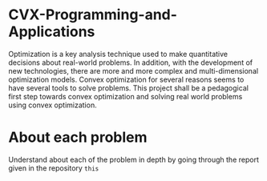 # CVX-Programming-and-Applications
Optimization is a key analysis technique used to make quantitative decisions about real-world problems. In addition, with the development of new technologies, there are more and more complex and multi-dimensional optimization models. Convex optimization for several reasons seems to have several tools to solve problems. This project shall be a pedagogical first step towards convex optimization and solving real world problems using convex optimization.

# About each problem
Understand about each of the problem in depth by going through the report given in the repository `this`
